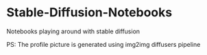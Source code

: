 # Stable-Diffusion-Notebooks
Notebooks playing around with stable diffusion 

PS: The profile picture is generated using img2img diffusers pipeline
